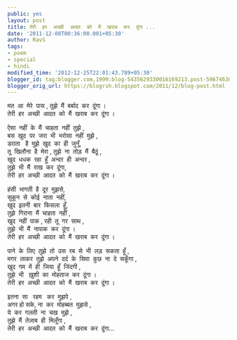 ```yaml
---
public: yes
layout: post
title: तेरी  हर  अच्छी  आदत  को  मैं  खराब  कर  दूंगा ...
date: '2011-12-08T00:36:00.001+05:30'
author: RavS
tags:
- poem
- special
- hindi
modified_time: '2012-12-25T22:01:43.789+05:30'
blogger_id: tag:blogger.com,1999:blog-5435629330016169213.post-5967463050101113645
blogger_orig_url: https://blogrsh.blogspot.com/2011/12/blog-post.html
---
```



मत  आ  मेरे  पास , तुझे  मैं  बर्बाद  कर  दूंगा ।  
तेरी  हर  अच्छी  आदत  को  मैं  खराब  कर  दूंगा ।  
  
ऐसा  नहीं  के  मैं  चाहता  नहीं  तुझे ,  
बस  खुद  पर  जरा  भी  भरोसा  नहीं  मुझे ,  
डराता   है  मुझे  खुद  का  ही  जुनूँ,  
तू  खिलौना  है  मेरा , तुझे  ना  तोड़  मैं  बैठूं ,  
खुद  धधक  रहा  हूँ  अन्दर  ही  अन्दर ,  
तुझे  भी  मैं  राख  कर  दूंगा,  
तेरी  हर  अच्छी  आदत  को  मैं  खराब  कर  दूंगा ।  
  
हंसी  भागती  है  दूर  मुझसे,  
सुकून  से  कोई  नाता  नहीं,  
खुद  इतनी  बार  फिसला  हूँ,  
तुझे  गिराना  मैं  चाहता  नहीं ,  
खुद  नहीं  पाक , रही  तू  गर  साथ ,  
तुझे  भी  मैं  नापाक  कर  दूंगा ।  
तेरी  हर  अच्छी  आदत  को  मैं  खराब  कर  दूंगा ।  
  
पाने  के  लिए  तुझे  तो  उस  रब  से  भी  लड़  सकता  हूँ ,  
मगर  लाकर  तुझे  अपने  दर्द  के  सिवा  कुछ  ना  दे  सकूँगा ,  
खुद  गम  में  ही  जिया  हूँ  जिंदगी ,  
तुझे  भी   ख़ुशी  का  मोहताज  कर  दूंगा ।  
तेरी  हर  अच्छी  आदत  को  मैं  खराब  कर  दूंगा ।  
  
इतना  सा   रहम   कर  मुझपे ,  
अगर हो सके, ना  कर  मोहब्बत  मुझसे ,  
ये  कर  गलती  ना  चख  मुझे ,  
तुझे  मैं  तेज़ाब  ही  मिलूँगा ,  
तेरी  हर  अच्छी  आदत  को  मैं  खराब  कर  दूंगा...
